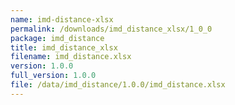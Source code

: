 ```yaml
---
name: imd-distance-xlsx
permalink: /downloads/imd_distance_xlsx/1_0_0
package: imd_distance
title: imd_distance_xlsx
filename: imd_distance.xlsx
version: 1.0.0
full_version: 1.0.0
file: /data/imd_distance/1.0.0/imd_distance.xlsx
---
```

